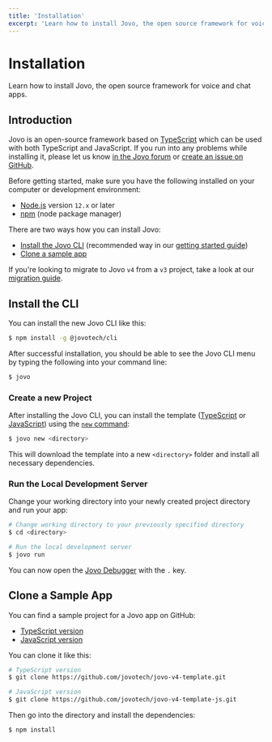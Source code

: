 ```yaml
---
title: 'Installation'
excerpt: 'Learn how to install Jovo, the open source framework for voice and chat apps.'
---
```


# Installation

Learn how to install Jovo, the open source framework for voice and chat apps.

## Introduction

Jovo is an open-source framework based on [TypeScript](https://www.typescriptlang.org/) which can be used with both TypeScript and JavaScript. If you run into any problems while installing it, please let us know [in the Jovo forum](https://community.jovo.tech/) or [create an issue on GitHub](https://github.com/jovotech/jovo-framework/issues).

Before getting started, make sure you have the following installed on your computer or development environment:

- [Node.js](https://nodejs.org/en/download/) version `12.x` or later
- [npm](https://docs.npmjs.com/downloading-and-installing-node-js-and-npm) (node package manager)

There are two ways how you can install Jovo:

- [Install the Jovo CLI](#install-the-cli) (recommended way in our [getting started guide](https://www.jovo.tech/docs/getting-started))
- [Clone a sample app](#clone-a-sample-app)

If you're looking to migrate to Jovo `v4` from a `v3` project, take a look at our [migration guide](./migration-from-v3.md).

## Install the CLI

You can install the new Jovo CLI like this:

```sh
$ npm install -g @jovotech/cli
```

After successful installation, you should be able to see the Jovo CLI menu by typing the following into your command line:

```sh
$ jovo
```

### Create a new Project

After installing the Jovo CLI, you can install the template ([TypeScript](https://github.com/jovotech/jovo-v4-template) or [JavaScript](https://github.com/jovotech/jovo-v4-template-js)) using the [`new` command](https://www.jovo.tech/docs/new-command):

```sh
$ jovo new <directory>
```

This will download the template into a new `<directory>` folder and install all necessary dependencies.

### Run the Local Development Server

Change your working directory into your newly created project directory and run your app:

```sh
# Change working directory to your previously specified directory
$ cd <directory>

# Run the local development server
$ jovo run
```

You can now open the [Jovo Debugger](./debugger.md) with the `.` key.

## Clone a Sample App

You can find a sample project for a Jovo app on GitHub:

- [TypeScript version](https://github.com/jovotech/jovo-v4-template)
- [JavaScript version](https://github.com/jovotech/jovo-v4-template-js)

You can clone it like this:

```sh
# TypeScript version
$ git clone https://github.com/jovotech/jovo-v4-template.git

# JavaScript version
$ git clone https://github.com/jovotech/jovo-v4-template-js.git
```

Then go into the directory and install the dependencies:

```sh
$ npm install
```
